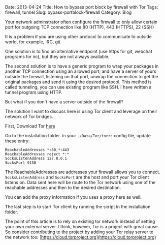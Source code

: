 Date: 2013-04-24
Title: How to bypass port block by firewall with Tor
Tags: firewall, tunnel
Slug: bypass-portblock-firewall
Category: Blog

Your network adminstrator often configure the firewall to only allow certain port for outgoing TCP connection like 80 (HTTP), 443 (HTTPS), 22 (SSH)

It is a problem if you are using other protocol to communicate to outside world, for example, IRC, git. 

One solution is to find an alternative endpoint (use https for git, webchat programs for irc), but they are not always available. 

The second solution is to have a generic program to wrap your packages in another TCP connection using an allowed port; and have a server of yours outside the firewall, listening on that port, unwrap the connection to get the original packages and send it using the desired protocol. This method is called tunneling, you can use existing program like SSH. I have written a tunnel program using HTTP. 

But what if you don't have a server outside of the firewall? 

The solution I want to discuss here is using Tor client and leverage on their network of Tor bridges.

First, Download Tor [here](https://www.torproject.org/download/download-easy.html.en)

Go to the installation folder. In your `./Data/Tor/torrc` config file, update these entry: 

	ReachableAddresses *:80,*:443
	ReachableAddresses reject *:*
	SocksListenAddress 127.0.0.1
	SocksPort 9150

The ReachableAddresses are addresses your firewall allows you to connect. 
`SocksListenAddress` and `SocksPort` are the host and port your Tor client listens on. Data sent here will be route to the Tor network using one of the reachable addresses and then to the desired destination. 

You can add the proxy information if you uses a proxy here as well. 

The last step is to start Tor client by running the script in the installation folder. 

The point of this article is to rely on existing tor network instead of setting your own external server. I think, however, Tor is a project with great cause. So consider contributing to the project by adding your Tor relay server to the network too: [https://cloud.torproject.org](https://cloud.torproject.org)


